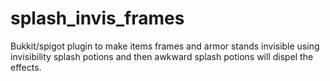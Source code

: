# splash_invis_frames
Bukkit/spigot plugin to make items frames and armor stands invisible using invisibility splash potions and then awkward splash potions will dispel the effects.
